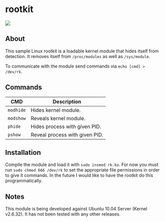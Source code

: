 # rootkit
![](https://img.shields.io/badge/Development%20Status-In%20Progress-yellow.svg)

## About
This sample Linux rootkit is a loadable kernel module that hides itself from detection. It removes itself from `/proc/modules`
as well as `/sys/module`.

To communicate with the module send commands via `echo [cmd] > /dev/rk`.

## Commands
CMD | Description
------------ | -------------
`modhide` | Hides kernel module.
`modshow` | Reveals kernel module.
`phide` | Hides process with given PID.
`pshow` | Reveal process with given PID.

## Installation
Compile the module and load it with `sudo insmod rk.ko`. For now you must run `sudo chmod 666 /dev/rk` to set the appropriate
file permissions in order to give it commands. In the future I would like to have the rootkit do this programmatically.

## Notes
This module is being developed against Ubuntu 10.04 Server (Kernel v2.6.32). It has not been tested with any other releases.
